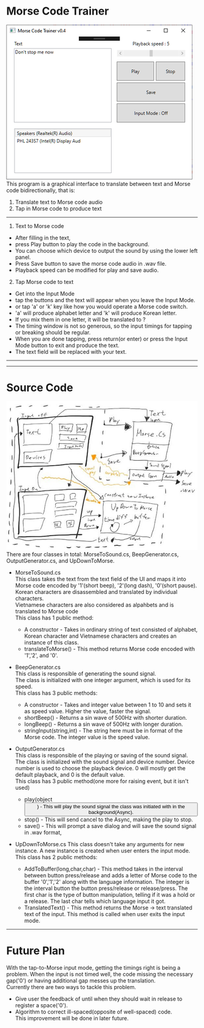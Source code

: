 # Morse Code Trainer  
![The GUI](https://github.com/Mins0o/MorseCodeTrainer/raw/master/forGitHub/GUI.png "The GUI")  
This program is a graphical interface to translate between text and Morse code bidirectionally, that is:  
1. Translate text to Morse code audio  
2. Tap in Morse code to produce text  
--- 
1. Text to Morse code  
  - After filling in the text,   
  - press Play button to play the code in the background.   
  - You can choose which device to output the sound by using the lower left panel.  
  - Press Save button to save the morse code audio in .wav file.  
  - Playback speed can be modified for play and save audio.  
  
2. Tap Morse code to text  
  - Get into the Input Mode  
  - tap the buttons and the text will appear when you leave the Input Mode.  
  - or tap 'a' or 'k' key like how you would operate a Morse code switch.  
  - 'a' will produce alphabet letter and 'k' will produce Korean letter.  
  - If you mix them in one letter, it will be translated to ?  
  - The timing window is not so generous, so the input timings for tapping or breaking should be regular.  
  - When you are done tapping, press return(or enter) or press the Input Mode button to exit and produce the text.  
  - The text field will be replaced with your text.  
---  
---
# Source Code  
![The Model](https://github.com/Mins0o/MorseCodeTrainer/raw/master/forGitHub/TheModel.png "The Model")  
There are four classes in total: MorseToSound.cs, BeepGenerator.cs, OutputGenerator.cs, and UpDownToMorse.  
  
- MorseToSound.cs  
This class takes the text from the text field of the UI and maps it into Morse code encoded by '1'(short beep), '2'(long dash), '0'(short pause).  
Korean characters are disassembled and translated by individual characters.  
Vietnamese characters are also considered as alpahbets and is translated to Morse code  
This class has 1 public method:  
  - A constructor - Takes in ordinary string of text consisted of alphabet, Korean character and Vietnamese characters and creates an instance of this class.  
  - translateToMorse() - This method returns Morse code encoded with '1','2', and '0'.  
  
- BeepGenerator.cs  
This class is responsible of generating the sound signal.  
The class is initialized with one integer argument, which is used for its speed.  
This class has 3 public methods:  
  - A constructor - Takes and integer value between 1 to 10 and sets it as speed value. Higher the value, faster the signal.  
  - shortBeep() - Returns a sin wave of 500Hz with shorter duration.  
  - longBeep() - Returns a sin wave of 500Hz with longer duration.  
  - stringInput(string,int) - The string here must be in format of the Morse code. The integer value is the speed value.  

- OutputGenerator.cs  
This class is responsible of the playing or saving of the sound signal.
The class is initialized with the sound signal<ISampleProvider> and device number. Device number is used to choose the playback device. 0 will mostly get the default playback, and 0 is the default value.  
This class has 3 public method(one more for raising event, but it isn't used)  
  - play(object<Button>) - This will play the sound signal the class was initiated with in the background(Async).  
  - stop() - This will send cancel to the Async, making the play to stop.  
  - save() - This will prompt a save dialog and will save the sound signal in .wav format,  
  
- UpDownToMorse.cs
This class doesn't take any arguments for new instance. A new instance is created when user enters the input mode.  
This class has 2 public methods:  
  - AddToBuffer(long,char,char) - This method takes in the interval between button press/release and adds a letter of Morse code to the buffer '0','1','2' along with the language information. The integer is the interval button the button press/release or release/press. The first char is the type of button manipulation, telling if it was a hold or a release. The last char tells which language input it got.  
  - TranslatedText() - This method returns the Morse -> text translated text of the input. This method is called when user exits the input mode.  
---
# Future Plan
With the tap-to-Morse input mode, getting the timings right is being a problem.  When the input is not timed well, the code missing the necessary gap('0') or having additional gap messes up the translation.  
Currently there are two ways to tackle this problem.  
- Give user the feedback of until when they should wait in release to register a space('0').
- Algorithm to correct ill-spaced(opposite of well-spaced) code.  
This improvement will be done in later future.
